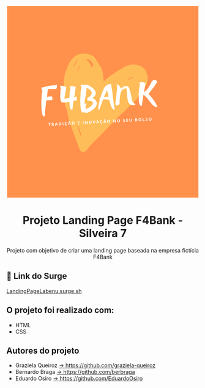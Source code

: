 <p align="center"><img src="https://github.com/future4code/Silveira-landing-page7/blob/master/landingPage/img/logo.png" style="max-width:100%;"></p>
<h1 align="center"> Projeto Landing Page F4Bank - Silveira 7</h1>
    
<p align="center"> Projeto com objetivo de criar uma landing page baseada na empresa fictícia F4Bank</p>
    
<h2>🔗 Link do Surge</h2>
    
<a href="landingPageLabenu.surge.sh" target="_blank">LandingPageLabenu.surge.sh</a>
    
<h2>O projeto foi realizado com: </h2>
  <ul type="square">
    <li> HTML </li>
    <li> CSS </li>
  </ul>
  
 <h2>Autores do projeto</h2>
    <ul type="square">
        <li>Graziela Queiroz <a href="https://github.com/graziela-queiroz" targe="_blank" >-> https://github.com/graziela-queiroz</a>
        </li>
        <li>Bernardo Braga <a href="https://github.com/berbraga" targe="_blank" >-> https://github.com/berbraga</a>
        </li>
        <li>Eduardo Osiro <a href="https://github.com/EduardoOsiro" targe="_blank" >-> https://github.com/EduardoOsiro</a>
        </li>
    </ul>
    

